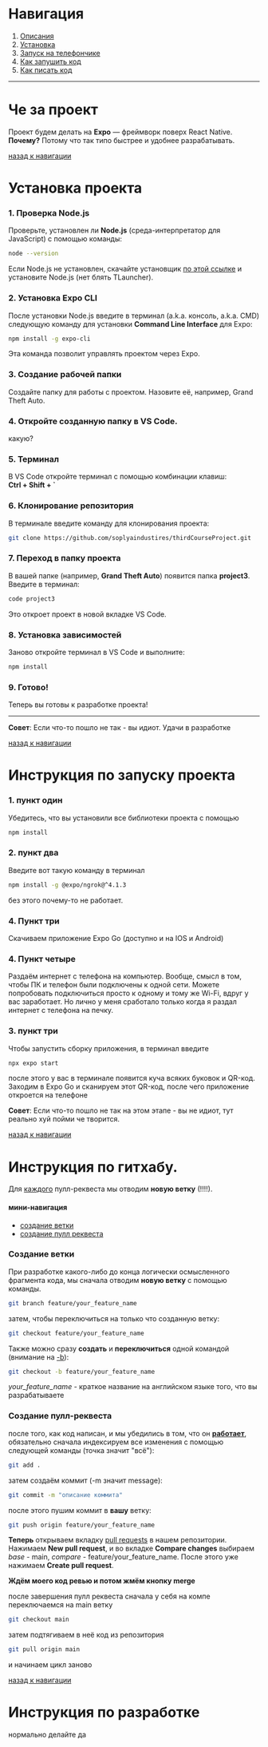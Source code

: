 # Навигация
1. [Описания](#че-за-проект)
2. [Установка](#установка-проекта)
3. [Запуск на телефончике](#инструкция-по-запуску-проекта)
4. [Как запушить код](#инструкция-по-гитхабу)
5. [Как писать код](#инструкция-по-разработке)

---

# Че за проект

Проект будем делать на **Expo** — фреймворк поверх React Native.  
**Почему?** Потому что так типо быстрее и удобнее разрабатывать.

[назад к навигации](#навигация)

# Установка проекта

### 1. Проверка Node.js
Проверьте, установлен ли **Node.js** (среда-интерпретатор для JavaScript) с помощью команды:  
```bash
node --version
```
Если Node.js не установлен, скачайте установщик [по этой ссылке](https://nodejs.org/dist/v22.15.0/node-v22.15.0-x64.msi) и установите Node.js (нет блять TLauncher).

### 2. Установка Expo CLI
После установки Node.js введите в терминал (a.k.a. консоль, a.k.a. CMD) следующую команду для установки **Command Line Interface** для Expo:  
```bash
npm install -g expo-cli
```
Эта команда позволит управлять проектом через Expo.

### 3. Создание рабочей папки
Создайте папку для работы с проектом. Назовите её, например, Grand Theft Auto. 

### 4. Откройте созданную папку в **VS Code**.
какую?

### 5. Терминал
В VS Code откройте терминал с помощью комбинации клавиш:  
**Ctrl + Shift + `** 

### 6. Клонирование репозитория
В терминале введите команду для клонирования проекта:  
```bash
git clone https://github.com/soplyaindustires/thirdCourseProject.git
```

### 7. Переход в папку проекта
В вашей папке (например, **Grand Theft Auto**) появится папка **project3**. Введите в терминал:  
```bash
code project3
```
Это откроет проект в новой вкладке VS Code.

### 8. Установка зависимостей
Заново откройте терминал в VS Code и выполните:  
```bash
npm install
```

### 9. Готово!
Теперь вы готовы к разработке проекта!

---

**Совет**: Если что-то пошло не так - вы идиот. Удачи в разработке

[назад к навигации](#навигация)

# Инструкция по запуску проекта
### 1. пункт один
Убедитесь, что вы установили все библиотеки проекта с помощью 
```bash
npm install
```

### 2. пункт два
Введите вот такую команду в терминал
```bash
npm install -g @expo/ngrok@^4.1.3
```
без этого почему-то не работает.

### 4. Пункт три
Скачиваем приложение Expo Go (доступно и на IOS и Android)

### 4. Пункт четыре
Раздаём интернет с телефона на компьютер.
Вообще, смысл в том, чтобы ПК и телефон были подключены к одной сети. Можете попробовать подключиться просто к одному и тому же Wi-Fi, вдруг у вас заработает. Но лично у меня сработало только когда я раздал интернет с телефона на печку.

### 3. пункт три 
Чтобы запустить сборку приложения, в терминал введите
```bash
npx expo start
```
после этого  у вас в терминале появится куча всяких буковок и QR-код. Заходим в Expo Go и сканируем этот QR-код, после чего приложение откроется на телефоне

**Совет**: Если что-то пошло не так на этом этапе - вы не идиот, тут реально хуй пойми че творится.

[назад к навигации](#навигация)


# Инструкция по гитхабу.
Для <u>каждого</u> пулл-реквеста мы отводим <b>новую ветку</b> (!!!!). </br>

#### мини-навигация
- [создание ветки](#создание-ветки)
- [создание пулл реквеста](#создание-ветки)

### Создание ветки
При разработке какого-либо до конца логически осмысленного фрагмента кода, мы сначала отводим <b>новую ветку</b> с помощью команды.
```bash
git branch feature/your_feature_name
```
затем, чтобы переключиться на только что созданную ветку: 
```bash
git checkout feature/your_feature_name
```
Также можно сразу <b>создать</b> и <b>переключиться</b> одной командой (внимание на <u>-b</u>):
```bash
git checkout -b feature/your_feature_name
```

<i>your_feature_name</i> - краткое название на английском языке того, что вы разрабатываете

### Создание пулл-реквеста
после того, как код написан, и мы убедились в том, что он <b><u>работает</b></u>, обязательно сначала индексируем все изменения с помощью следующей команды (точка значит "всё"):

```bash
git add .
```

затем создаём коммит (-m значит message):
```bash
git commit -m "описание коммита"
```

после этого пушим коммит в <b>вашу</b> ветку:
```bash
git push origin feature/your_feature_name
```

<b>Теперь</b> открываем вкладку <a href="https://github.com/neoplasmes/project3/pulls">pull requests</a> в нашем репозитории. Нажимаем <b>New pull request</b>, и во вкладке <b>Compare changes</b> выбираем <i>base</i> - main, <i>compare</i> - feature/your_feature_name.
После этого уже нажимаем <b>Create pull request</b>.

**Ждём моего код ревью и потом жмём кнопку merge**

после завершения пулл реквеста сначала у себя на компе переключаемся на main ветку
```bash
git checkout main
```
затем подтягиваем в неё код из репозитория
```bash
git pull origin main
```

и начинаем цикл заново

[назад к навигации](#навигация)

# Инструкция по разработке

нормально делайте да
